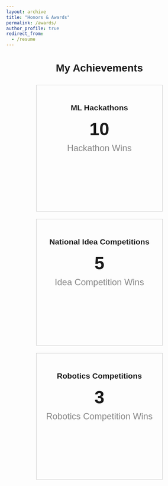 ```yaml
---
layout: archive
title: "Honors & Awards"
permalink: /awards/
author_profile: true
redirect_from:
  - /resume
---
```




<!-- <!DOCTYPE html> -->
<html>
<head>
  <title>My Achievements</title>
  <style>
    /* Add any custom styling you want here */
    body {
      font-family: Arial, sans-serif;
      padding: 20px;
    }
    h1 {
      text-align: center;
    }
    .container {
      display: flex;
      flex-wrap: wrap;
      justify-content: center;
    }
    .item {
      width: 300px;
      height: 300px;
      border: 1px solid #ccc;
      margin: 10px;
      padding: 20px;
      text-align: center;
    }
    .number {
      font-size: 48px;
      font-weight: bold;
    }
    .label {
      font-size: 24px;
      color: #888;
      margin-top: 10px;
    }
  </style>
</head>
<body>
  <h1>My Achievements</h1>
  <div class="container">
    <div class="item">
      <h2>ML Hackathons</h2>
      <div class="number">10</div>
      <div class="label">Hackathon Wins</div>
    </div>
    <div class="item">
      <h2>National Idea Competitions</h2>
      <div class="number">5</div>
      <div class="label">Idea Competition Wins</div>
    </div>
    <div class="item">
      <h2>Robotics Competitions</h2>
      <div class="number">3</div>
      <div class="label">Robotics Competition Wins</div>
    </div>
  </div>
</body>
</html>
